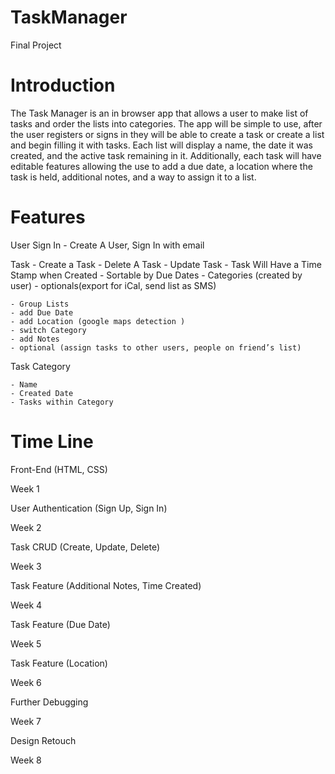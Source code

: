 TaskManager
===========

Final Project


Introduction 
===========
The Task Manager is an in browser app that allows a user to make list of tasks and order the lists into categories. The app will be simple to use, after the user registers or signs in they will be able to create a task or create a list and begin filling it with tasks. Each list will display a name, the date it was created, and the active task remaining in it. Additionally, each task will have editable features allowing the use to add a due date, a location where the task is held, additional notes, and a way to assign it to a list.

Features
===========
User Sign In
	- Create A User, Sign In with email

Task
	- Create a Task
	- Delete A Task
	- Update Task
	- Task Will Have a Time Stamp when Created
	- Sortable by Due Dates
	- Categories (created by user)
	- optionals(export for iCal, send list as SMS)

	- Group Lists
	- add Due Date
	- add Location (google maps detection )
	- switch Category
	- add Notes
	- optional (assign tasks to other users, people on friend’s list)

Task Category

	- Name
	- Created Date
	- Tasks within Category

Time Line
===========

Front-End (HTML, CSS)

Week 1


User Authentication (Sign Up, Sign In)

Week 2


Task CRUD (Create, Update, Delete)

Week 3


Task Feature (Additional Notes, Time Created)

Week 4


Task Feature (Due Date)

Week 5


Task Feature (Location)

Week 6


Further Debugging

Week 7


Design Retouch

Week 8


 







